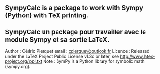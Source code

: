 SympyCalc is a package to work with Sympy (Python) with TeX printing.
-----------------------------------------------------------------------------
SympyCalc un package pour travailler avec le module Sympy et sa sortie LaTeX.
-----------------------------------------------------------------------------
Author : Cédric Pierquet
email : cpierquet@outlook.fr
Licence : Released under the LaTeX Project Public License v1.3c or later, see http://www.latex-project.org/lppl.txt
Note : SymPy is a Python library for symbolic math (sympy.org).